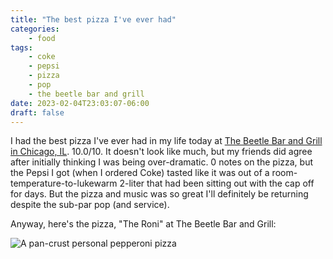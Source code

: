 ```yaml
---
title: "The best pizza I've ever had"
categories:
    - food
tags:
    - coke
    - pepsi
    - pizza
    - pop
    - the beetle bar and grill
date: 2023-02-04T23:03:07-06:00
draft: false
---
```


I had the best pizza I've ever had in my life today at [The Beetle Bar and Grill in Chicago, IL](https://www.thebeetlechicago.com/). 10.0/10. It doesn't look like much, but my friends did agree after initially thinking I was being over-dramatic. 0 notes on the pizza, but the Pepsi I got (when I ordered Coke) tasted like it was out of a room-temperature-to-lukewarm 2-liter that had been sitting out with the cap off for days. But the pizza and music was so great I'll definitely be returning despite the sub-par pop (and service).

Anyway, here's the pizza, "The Roni" at The Beetle Bar and Grill:

![A pan-crust personal pepperoni pizza](/images/blog/the-best-pizza-ive-ever-had/pizza.JPG "The Beetle Bar and Grill's The Roni")
